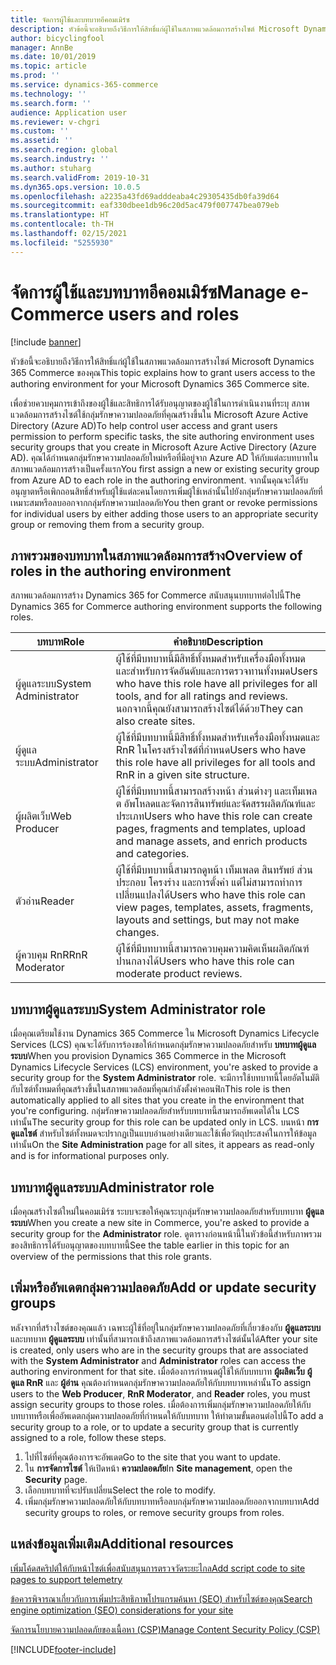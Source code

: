 ```yaml
---
title: จัดการผู้ใช้และบทบาทอีคอมเมิร์ซ
description: หัวข้อนี้จะอธิบายถึงวิธีการให้สิทธิ์แก่ผู้ใช้ในสภาพแวดล้อมการสร้างไซต์ Microsoft Dynamics 365 Commerce ของคุณ
author: bicyclingfool
manager: AnnBe
ms.date: 10/01/2019
ms.topic: article
ms.prod: ''
ms.service: dynamics-365-commerce
ms.technology: ''
ms.search.form: ''
audience: Application user
ms.reviewer: v-chgri
ms.custom: ''
ms.assetid: ''
ms.search.region: global
ms.search.industry: ''
ms.author: stuharg
ms.search.validFrom: 2019-10-31
ms.dyn365.ops.version: 10.0.5
ms.openlocfilehash: a2235a43fd69adddeaba4c29305435db0fa39d64
ms.sourcegitcommit: eaf330dbee1db96c20d5ac479f007747bea079eb
ms.translationtype: HT
ms.contentlocale: th-TH
ms.lasthandoff: 02/15/2021
ms.locfileid: "5255930"
---
```

# <a name="manage-e-commerce-users-and-roles"></a><span data-ttu-id="e15f0-103">จัดการผู้ใช้และบทบาทอีคอมเมิร์ซ</span><span class="sxs-lookup"><span data-stu-id="e15f0-103">Manage e-Commerce users and roles</span></span>


[!include [banner](includes/banner.md)]

<span data-ttu-id="e15f0-104">หัวข้อนี้จะอธิบายถึงวิธีการให้สิทธิ์แก่ผู้ใช้ในสภาพแวดล้อมการสร้างไซต์ Microsoft Dynamics 365 Commerce ของคุณ</span><span class="sxs-lookup"><span data-stu-id="e15f0-104">This topic explains how to grant users access to the authoring environment for your Microsoft Dynamics 365 Commerce site.</span></span>

<span data-ttu-id="e15f0-105">เพื่อช่วยควบคุมการเข้าถึงของผู้ใช้และสิทธิการได้รับอนุญาตของผู้ใช้ในการดำเนินงานที่ระบุ สภาพแวดล้อมการสร้างไซต์ใช้กลุ่มรักษาความปลอดภัยที่คุณสร้างขึ้นใน Microsoft Azure Active Directory (Azure AD)</span><span class="sxs-lookup"><span data-stu-id="e15f0-105">To help control user access and grant users permission to perform specific tasks, the site authoring environment uses security groups that you create in Microsoft Azure Active Directory (Azure AD).</span></span> <span data-ttu-id="e15f0-106">คุณได้กำหนดกลุ่มรักษาความปลอดภัยใหม่หรือที่มีอยู่จาก Azure AD ให้กับแต่ละบทบาทในสภาพแวดล้อมการสร้างเป็นครั้งแรก</span><span class="sxs-lookup"><span data-stu-id="e15f0-106">You first assign a new or existing security group from Azure AD to each role in the authoring environment.</span></span> <span data-ttu-id="e15f0-107">จากนั้นคุณจะได้รับอนุญาตหรือเพิกถอนสิทธิ์สำหรับผู้ใช้แต่ละคนโดยการเพิ่มผู้ใช้เหล่านั้นไปยังกลุ่มรักษาความปลอดภัยที่เหมาะสมหรือลบออกจากกลุ่มรักษาความปลอดภัย</span><span class="sxs-lookup"><span data-stu-id="e15f0-107">You then grant or revoke permissions for individual users by either adding those users to an appropriate security group or removing them from a security group.</span></span>

## <a name="overview-of-roles-in-the-authoring-environment"></a><span data-ttu-id="e15f0-108">ภาพรวมของบทบาทในสภาพแวดล้อมการสร้าง</span><span class="sxs-lookup"><span data-stu-id="e15f0-108">Overview of roles in the authoring environment</span></span>

<span data-ttu-id="e15f0-109">สภาพแวดล้อมการสร้าง Dynamics 365 for Commerce สนับสนุนบทบาทต่อไปนี้</span><span class="sxs-lookup"><span data-stu-id="e15f0-109">The Dynamics 365 for Commerce authoring environment supports the following roles.</span></span>

| <span data-ttu-id="e15f0-110">บทบาท</span><span class="sxs-lookup"><span data-stu-id="e15f0-110">Role</span></span>                 | <span data-ttu-id="e15f0-111">คำอธิบาย</span><span class="sxs-lookup"><span data-stu-id="e15f0-111">Description</span></span> |
|----------------------|-------------|
| <span data-ttu-id="e15f0-112">ผู้ดูแลระบบ</span><span class="sxs-lookup"><span data-stu-id="e15f0-112">System Administrator</span></span> | <span data-ttu-id="e15f0-113">ผู้ใช้ที่มีบทบาทนี้มีสิทธิ์ทั้งหมดสำหรับเครื่องมือทั้งหมด และสำหรับการจัดอันดับและการตรวจทานทั้งหมด</span><span class="sxs-lookup"><span data-stu-id="e15f0-113">Users who have this role have all privileges for all tools, and for all ratings and reviews.</span></span> <span data-ttu-id="e15f0-114">นอกจากนี้คุณยังสามารถสร้างไซต์ได้ด้วย</span><span class="sxs-lookup"><span data-stu-id="e15f0-114">They can also create sites.</span></span> |
| <span data-ttu-id="e15f0-115">ผู้ดูแลระบบ</span><span class="sxs-lookup"><span data-stu-id="e15f0-115">Administrator</span></span>   | <span data-ttu-id="e15f0-116">ผู้ใช้ที่มีบทบาทนี้มีสิทธิ์ทั้งหมดสำหรับเครื่องมือทั้งหมดและ RnR ในโครงสร้างไซต์ที่กำหนด</span><span class="sxs-lookup"><span data-stu-id="e15f0-116">Users who have this role have all privileges for all tools and RnR in a given site structure.</span></span> |
| <span data-ttu-id="e15f0-117">ผู้ผลิตเว็บ</span><span class="sxs-lookup"><span data-stu-id="e15f0-117">Web Producer</span></span>         | <span data-ttu-id="e15f0-118">ผู้ใช้ที่มีบทบาทนี้สามารถสร้างหน้า ส่วนต่างๆ และเท็มเพลต อัพโหลดและจัดการสินทรัพย์และจัดสรรผลิตภัณฑ์และประเภท</span><span class="sxs-lookup"><span data-stu-id="e15f0-118">Users who have this role can create pages, fragments and templates, upload and manage assets, and enrich products and categories.</span></span> |
| <span data-ttu-id="e15f0-119">ตัวอ่าน</span><span class="sxs-lookup"><span data-stu-id="e15f0-119">Reader</span></span>               | <span data-ttu-id="e15f0-120">ผู้ใช้ที่มีบทบาทนี้สามารถดูหน้า เท็มเพลต สินทรัพย์ ส่วนประกอบ โครงร่าง และการตั้งค่า แต่ไม่สามารถทำการเปลี่ยนแปลงได้</span><span class="sxs-lookup"><span data-stu-id="e15f0-120">Users who have this role can view pages, templates, assets, fragments, layouts and settings, but may not make changes.</span></span> |
| <span data-ttu-id="e15f0-121">ผู้ควบคุม RnR</span><span class="sxs-lookup"><span data-stu-id="e15f0-121">RnR Moderator</span></span>        | <span data-ttu-id="e15f0-122">ผู้ใช้ที่มีบทบาทนี้สามารถควบคุมความคิดเห็นผลิตภัณฑ์ปานกลางได้</span><span class="sxs-lookup"><span data-stu-id="e15f0-122">Users who have this role can moderate product reviews.</span></span> |

## <a name="system-administrator-role"></a><span data-ttu-id="e15f0-123">บทบาทผู้ดูแลระบบ</span><span class="sxs-lookup"><span data-stu-id="e15f0-123">System Administrator role</span></span>

<span data-ttu-id="e15f0-124">เมื่อคุณเตรียมใช้งาน Dynamics 365 Commerce ใน Microsoft Dynamics Lifecycle Services (LCS) คุณจะได้รับการร้องขอให้กำหนดกลุ่มรักษาความปลอดภัยสำหรับ **บทบาทผู้ดูแลระบบ**</span><span class="sxs-lookup"><span data-stu-id="e15f0-124">When you provision Dynamics 365 Commerce in the Microsoft Dynamics Lifecycle Services (LCS) environment, you're asked to provide a security group for the **System Administrator** role.</span></span> <span data-ttu-id="e15f0-125">จะมีการใช้บทบาทนี้โดยอัตโนมัติกับไซต์ทั้งหมดที่คุณสร้างขึ้นในสภาพแวดล้อมที่คุณกำลังตั้งค่าคอนฟิก</span><span class="sxs-lookup"><span data-stu-id="e15f0-125">This role is then automatically applied to all sites that you create in the environment that you're configuring.</span></span> <span data-ttu-id="e15f0-126">กลุ่มรักษาความปลอดภัยสำหรับบทบาทนี้สามารถอัพเดตได้ใน LCS เท่านั้น</span><span class="sxs-lookup"><span data-stu-id="e15f0-126">The security group for this role can be updated only in LCS.</span></span> <span data-ttu-id="e15f0-127">บนหน้า **การดูแลไซต์** สำหรับไซต์ทั้งหมดจะปรากฏเป็นแบบอ่านอย่างเดียวและใช้เพื่อวัตถุประสงค์ในการให้ข้อมูลเท่านั้น</span><span class="sxs-lookup"><span data-stu-id="e15f0-127">On the **Site Administration** page for all sites, it appears as read-only and is for informational purposes only.</span></span>

## <a name="administrator-role"></a><span data-ttu-id="e15f0-128">บทบาทผู้ดูแลระบบ</span><span class="sxs-lookup"><span data-stu-id="e15f0-128">Administrator role</span></span>

<span data-ttu-id="e15f0-129">เมื่อคุณสร้างไซต์ใหม่ในคอมเมิร์ซ ระบบจะขอให้คุณระบุกลุ่มรักษาความปลอดภัยสำหรับบทบาท **ผู้ดูแลระบบ**</span><span class="sxs-lookup"><span data-stu-id="e15f0-129">When you create a new site in Commerce, you're asked to provide a security group for the **Administrator** role.</span></span> <span data-ttu-id="e15f0-130">ดูตารางก่อนหน้านี้ในหัวข้อนี้สำหรับภาพรวมของสิทธิการได้รับอนุญาตของบทบาทนี้</span><span class="sxs-lookup"><span data-stu-id="e15f0-130">See the table earlier in this topic for an overview of the permissions that this role grants.</span></span>

## <a name="add-or-update-security-groups"></a><span data-ttu-id="e15f0-131">เพิ่มหรืออัพเดตกลุ่มความปลอดภัย</span><span class="sxs-lookup"><span data-stu-id="e15f0-131">Add or update security groups</span></span>

<span data-ttu-id="e15f0-132">หลังจากที่สร้างไซต์ของคุณแล้ว เฉพาะผู้ใช้ที่อยู่ในกลุ่มรักษาความปลอดภัยที่เกี่ยวข้องกับ **ผู้ดูแลระบบ** และบทบาท **ผู้ดูแลระบบ** เท่านั้นที่สามารถเข้าถึงสภาพแวดล้อมการสร้างไซต์นั้นได้</span><span class="sxs-lookup"><span data-stu-id="e15f0-132">After your site is created, only users who are in the security groups that are associated with the **System Administrator** and **Administrator** roles can access the authoring environment for that site.</span></span> <span data-ttu-id="e15f0-133">เมื่อต้องการกำหนดผู้ใช้ให้กับบทบาท **ผู้ผลิตเว็บ** **ผู้ดูแล RnR** และ **ผู้อ่าน** คุณต้องกำหนดกลุ่มรักษาความปลอดภัยให้กับบทบาทเหล่านั้น</span><span class="sxs-lookup"><span data-stu-id="e15f0-133">To assign users to the **Web Producer**, **RnR Moderator**, and **Reader** roles, you must assign security groups to those roles.</span></span> <span data-ttu-id="e15f0-134">เมื่อต้องการเพิ่มกลุ่มรักษาความปลอดภัยให้กับบทบาทหรือเพื่ออัพเดตกลุ่มความปลอดภัยที่กำหนดให้กับบทบาท ให้ทำตามขั้นตอนต่อไปนี้</span><span class="sxs-lookup"><span data-stu-id="e15f0-134">To add a security group to a role, or to update a security group that is currently assigned to a role, follow these steps.</span></span>

1. <span data-ttu-id="e15f0-135">ไปที่ไซต์ที่คุณต้องการจะอัพเดต</span><span class="sxs-lookup"><span data-stu-id="e15f0-135">Go to the site that you want to update.</span></span>
1. <span data-ttu-id="e15f0-136">ใน **การจัดการไซต์** ให้เปิดหน้า **ความปลอดภัย**</span><span class="sxs-lookup"><span data-stu-id="e15f0-136">In **Site management**, open the **Security** page.</span></span>
1. <span data-ttu-id="e15f0-137">เลือกบทบาทที่จะปรับเปลี่ยน</span><span class="sxs-lookup"><span data-stu-id="e15f0-137">Select the role to modify.</span></span>
1. <span data-ttu-id="e15f0-138">เพิ่มกลุ่มรักษาความปลอดภัยให้กับบทบาทหรือลบกลุ่มรักษาความปลอดภัยออกจากบทบาท</span><span class="sxs-lookup"><span data-stu-id="e15f0-138">Add security groups to roles, or remove security groups from roles.</span></span>

## <a name="additional-resources"></a><span data-ttu-id="e15f0-139">แหล่งข้อมูลเพิ่มเติม</span><span class="sxs-lookup"><span data-stu-id="e15f0-139">Additional resources</span></span>

[<span data-ttu-id="e15f0-140">เพิ่มโค้ดสคริปต์ให้กับหน้าไซต์เพื่อสนับสนุนการตรวจวัดระยะไกล</span><span class="sxs-lookup"><span data-stu-id="e15f0-140">Add script code to site pages to support telemetry</span></span>](add-telemetry.md)

[<span data-ttu-id="e15f0-141">ข้อควรพิจารณาเกี่ยวกับการเพิ่มประสิทธิภาพโปรแกรมค้นหา (SEO) สำหรับไซต์ของคุณ</span><span class="sxs-lookup"><span data-stu-id="e15f0-141">Search engine optimization (SEO) considerations for your site</span></span>](search-engine-optimization-considerations.md)

[<span data-ttu-id="e15f0-142">จัดการนโยบายความปลอดภัยของเนื้อหา (CSP)</span><span class="sxs-lookup"><span data-stu-id="e15f0-142">Manage Content Security Policy (CSP)</span></span>](manage-csp.md)


[!INCLUDE[footer-include](../includes/footer-banner.md)]